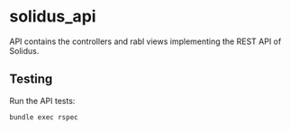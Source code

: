 # solidus\_api

API contains the controllers and rabl views implementing the REST API of Solidus.

## Testing

Run the API tests:

```shell
bundle exec rspec
```
